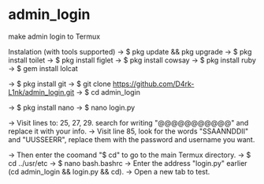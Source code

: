 # admin_login
make admin login to Termux

Instalation (with tools supported)
-> $ pkg update && pkg upgrade
-> $ pkg install toilet
-> $ pkg install figlet
-> $ pkg install cowsay
-> $ pkg install ruby
-> $ gem install lolcat

-> $ pkg install git
-> $ git clone https://github.com/D4rk-L1nk/admin_login.git
-> $ cd admin_login

-> $ pkg install nano
-> $ nano login.py

-> Visit lines to: 25, 27, 29. search for writing "@@@@@@@@@@@" and replace it with your info.
-> Visit line 85, look for the words "SSAANNDDII" and "UUSSEERR", replace them with the password and username you want.

-> Then enter the coomand "$ cd" to go to the main Termux directory.
-> $ cd ../usr/etc
-> $ nano bash.bashrc
-> Enter the address "login.py" earlier (cd admin_login && login.py && cd).
-> Open a new tab to test.
